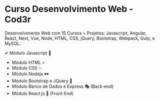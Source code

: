 # Curso Desenvolvimento Web - Cod3r

Desenvolvimento Web com 15 Cursos + Projetos: Javascript, Angular, React, Next, Vue, Node, HTML, CSS, jQuery, Bootstrap, Webpack, Gulp, e MySQL.

✔   Módulo Javascript 🦾
-   Módulo HTML 💀
-   Módulo CSS ✨
-   Módulo Nodejs 🕶
-   Módulo Bootstrap e JQuery 🎈
-   Módulo Banco de Dados e Express 🎭 (Back-end)
-   Módulo React.js 🎨 (Front-End)

